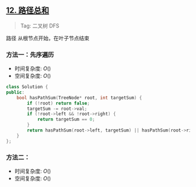 ## [12. 路径总和](https://leetcode.cn/problems/path-sum/description/)

> Tag: 二叉树 DFS

路径 从根节点开始，在叶子节点结束

### 方法一：先序遍历
* 时间复杂度: ${O()}$
* 空间复杂度: ${O()}$
```cpp
class Solution {
public:
    bool hasPathSum(TreeNode* root, int targetSum) {
        if (!root) return false;
        targetSum -= root->val;
        if (!root->left && !root->right) {
            return targetSum == 0;
        }
        return hasPathSum(root->left, targetSum) || hasPathSum(root->right, targetSum);
    }
};
```

### 方法二：
* 时间复杂度: ${O()}$
* 空间复杂度: ${O()}$
```cpp

```